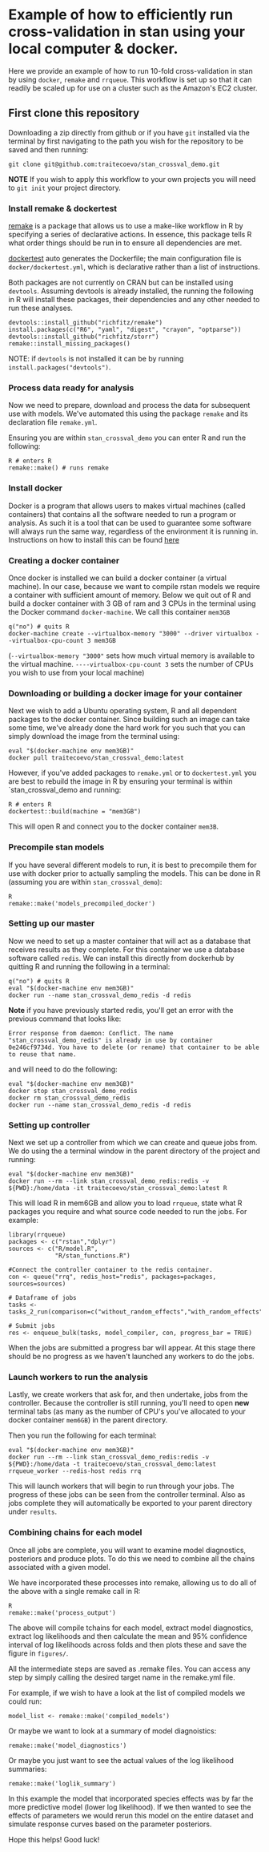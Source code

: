 # Example of how to efficiently run cross-validation in stan using your local computer & docker.

Here we provide an example of how to run 10-fold cross-validation in stan by using `docker`, `remake` and `rrqueue`. This workflow is set up so that it can readily be scaled up for use on a cluster such as the Amazon's EC2 cluster.

## First clone this repository
Downloading a zip directly from github or if you have `git` installed via the terminal by first navigating to the path you wish for the repository to be saved and then running:

```
git clone git@github.com:traitecoevo/stan_crossval_demo.git
```
**NOTE** If you wish to apply this workflow to your own projects you will need to `git init` your project directory.

### Install remake & dockertest
[remake](https://github.com/richfitz/remake) is a package that allows us to use a make-like workflow in R by specifying a series of declarative actions. In essence, this package tells R what order things should be run in to ensure all dependencies are met. 

[dockertest](https://github.com/traitecoevo/dockertest) auto generates the Dockerfile; the main configuration file is `docker/dockertest.yml`, which is declarative rather than a list of instructions.

Both packages are not currently on CRAN but can be installed using `devtools`. 
Assuming devtools is already installed, the running the following in R will install these packages, their dependencies and any other needed to run these analyses.

```
devtools::install_github("richfitz/remake")
install.packages(c("R6", "yaml", "digest", "crayon", "optparse"))
devtools::install_github("richfitz/storr")
remake::install_missing_packages()
```

NOTE: if `devtools` is not installed it can be by running `install.packages("devtools")`.


### Process data ready for analysis
Now we need to prepare, download and process the data for subsequent use with models. We've automated this using the package `remake` and its declaration file `remake.yml`. 

Ensuring you are within `stan_crossval_demo` you can enter R and run the following:

```
R # enters R
remake::make() # runs remake
```

### Install docker

Docker is a program that allows users to makes virtual machines (called containers) that contains all the software needed to run a program or analysis. As such it is a tool that can be used to guarantee some software will always run the same way, regardless of the environment it is running in. Instructions on how to install this can be found [here](https://docs.docker.com)

### Creating a docker container

Once docker is installed we can build a docker container (a virtual machine). In our case, because we want to compile rstan models we require a container with sufficient amount of memory. 
Below we quit out of R and build a docker container with 3 GB of ram and 3 CPUs in the terminal using the Docker command `docker-machine`. We call this container  `mem3GB`

```
q("no") # quits R
docker-machine create --virtualbox-memory "3000" --driver virtualbox --virtualbox-cpu-count 3 mem3GB

```
(`--virtualbox-memory "3000"` sets how much virtual memory is available to the virtual machine.
 `----virtualbox-cpu-count 3` sets the number of CPUs you wish to use from your local machine)


### Downloading or building a docker image for your container
Next we wish to add a Ubuntu operating system, R and all dependent packages to the docker container. Since building such an image can take some time, we've already done the hard work for you such that you can simply download the image from the terminal using:

```
eval "$(docker-machine env mem3GB)"
docker pull traitecoevo/stan_crossval_demo:latest
```

However, if you've added packages to `remake.yml` or to `dockertest.yml` you are best to rebuild the image in R by ensuring your terminal is within `stan_crossval_demo and running:
```
R # enters R
dockertest::build(machine = "mem3GB")
```
This will open R and connect you to the docker container `mem3B`.


### Precompile stan models

If you have several different models to run, it is best to precompile them for use with docker prior to actually sampling the models. This can be done in R (assuming you are within `stan_crossval_demo`):

```
R
remake::make('models_precompiled_docker')
```

### Setting up our master
Now we need to set up a master container that will act as a database that receives results as they complete.
For this container we use a database software called `redis`. We can install this directly from dockerhub by quitting R and running the following in a terminal:

```
q("no") # quits R
eval "$(docker-machine env mem3GB)"
docker run --name stan_crossval_demo_redis -d redis
```

**Note** if you have previously started redis, you'll get an error with the previous command that looks like:
```
Error response from daemon: Conflict. The name "stan_crossval_demo_redis" is already in use by container 0e246cf9734d. You have to delete (or rename) that container to be able to reuse that name.
```
and will need to do the following:
```
eval "$(docker-machine env mem3GB)"
docker stop stan_crossval_demo_redis
docker rm stan_crossval_demo_redis
docker run --name stan_crossval_demo_redis -d redis
```

### Setting up controller
Next we set up a controller from which we can create and queue jobs from. We do using the a terminal window in the parent directory of the project and running:

```
eval "$(docker-machine env mem3GB)"
docker run --rm --link stan_crossval_demo_redis:redis -v ${PWD}:/home/data -it traitecoevo/stan_crossval_demo:latest R
```
This will load R in mem6GB and allow you to load `rrqueue`, state what R packages you require and what source code needed to run the jobs. For example:

```
library(rrqueue)
packages <- c("rstan","dplyr")
sources <- c("R/model.R",
             "R/stan_functions.R")

#Connect the controller container to the redis container.
con <- queue("rrq", redis_host="redis", packages=packages, sources=sources)

# Dataframe of jobs
tasks <- tasks_2_run(comparison=c("without_random_effects","with_random_effects"))

# Submit jobs
res <- enqueue_bulk(tasks, model_compiler, con, progress_bar = TRUE)
```
When the jobs are submitted a progress bar will appear. At this stage there should be no progress as we haven't launched any workers to do the jobs.

### Launch workers to run the analysis

Lastly, we create workers that ask for, and then undertake, jobs from the controller. Because the controller is still running, you'll need to open **new** terminal tabs (as many as the number of CPU's you've allocated to your docker container `mem6GB`) in the parent directory.

Then you run the following for each terminal:
```
eval "$(docker-machine env mem3GB)"
docker run --rm --link stan_crossval_demo_redis:redis -v ${PWD}:/home/data -t traitecoevo/stan_crossval_demo:latest rrqueue_worker --redis-host redis rrq
```

This will launch workers that will begin to run through your jobs. The progress of these jobs can be seen from the controller terminal. Also as jobs complete they will automatically be exported to your parent directory under `results`.

### Combining chains for each model
Once all jobs are complete, you will want to examine model diagnostics, posteriors and produce plots. To do this we need to combine all the chains associated with a given model.

We have incorporated these processes into remake, allowing us to do all of the above with a single remake call in R:

```
R
remake::make('process_output')
```

The above will compile tchains for each model, extract model diagnostics, extract log likelihoods and then calculate the mean and 95% confidence interval of log likelihoods across folds and then plots these and save the figure in `figures/`.

All the intermediate steps are saved as .remake files. You can access any step by simply calling the desired target name in the remake.yml file.

For example, if we wish to have a look at the list of compiled models we could run:

```
model_list <- remake::make('compiled_models')
```

Or maybe we want to look at a summary of model diagnoistics:

```
remake::make('model_diagnostics')
```

Or maybe you just want to see the actual values of the log likelihood summaries:

```
remake::make('loglik_summary')
```

In this example the model that incorporated species effects was by far the more predictive model (lower log likelihood). If we then wanted to see the effects of parameters we would rerun this model on the entire dataset and simulate response curves based on the parameter posteriors.

Hope this helps!
Good luck!







